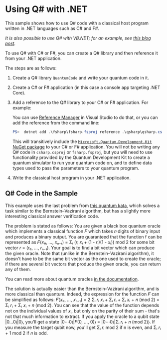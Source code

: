 # Using Q# with .NET #

This sample shows how to use Q# code with a classical host program written in .NET languages such as C# and F#.

*It is also possible to use Q# with VB.NET; for an example, see [this blog post](https://github.com/tcNickolas/MiscQSharp/tree/master/Quantum_VBNet).*

To use Q# with C# or F#, you can create a Q# library and then reference it from your .NET application.

The steps are as follows:

1. Create a Q# library `QuantumCode` and write your quantum code in it.
2. Create a C# or F# application (in this case a console app targeting .NET Core).
3. Add a reference to the Q# library to your C# or F# application. For example:

   You can use [Reference Manager](https://docs.microsoft.com/visualstudio/ide/how-to-add-or-remove-references-by-using-the-reference-manager) in Visual Studio to do that, or you can add the reference from the command line:

    ```PowerShell
    PS>  dotnet add .\fsharp\fsharp.fsproj reference .\qsharp\qsharp.csproj
    ```

   This will transitively include the [`Microsoft.Quantum.Development.Kit` NuGet package](https://www.nuget.org/packages/Microsoft.Quantum.Development.Kit) to your C# or F# application.
   You will not be writing any Q# code in `csharp.csproj` or `fsharp.fsproj`, but you will need to use functionality provided by the Quantum Development Kit to create a quantum simulator to run your quantum code on, and to define data types used to pass the parameters to your quantum program.
4. Write the classical host program in your .NET application. 

## Q# Code in the Sample

This example uses the last problem from [this quantum kata](https://github.com/microsoft/QuantumKatas/tree/main/DeutschJozsaAlgorithm), 
which solves a task similar to the Bernstein–Vazirani algorithm, but has a slightly more interesting classical answer verification code. 

The problem is stated as follows: You are given a black box quantum oracle which implements a classical function 𝐹 which takes 𝑛 digits of binary input and produces a binary output.
You are guaranteed that the function f can be represented as
𝐹(𝑥₀, ..., 𝑥ₙ₋₁) = Σᵢ (𝑟ᵢ 𝑥ᵢ + (1 - 𝑟ᵢ)(1 - 𝑥ᵢ)) mod 2 for some bit vector 𝑟 = (𝑟₀, …, 𝑟ₙ₋₁).
Your goal is to find a bit vector which can produce the given oracle. Note that (unlike in the Bernstein–Vazirani algorithm), it doesn't have to be the same bit vector as the one used to create the oracle; if there are several bit vectors that produce the given oracle, you can return any of them.

You can read more about quantum oracles [in the documentation](https://docs.microsoft.com/quantum/concepts/oracles).

The solution is actually easier than the Bernstein–Vazirani algorithm, and is more classical than quantum. Indeed, the expression for the function 𝐹 can be simplified as follows: 𝐹(𝑥₀, ..., 𝑥ₙ₋₁) = 2 Σᵢ 𝑟ᵢ 𝑥ᵢ + Σᵢ 𝑟ᵢ + Σᵢ 𝑥ᵢ + 𝑛 (mod 2) = Σᵢ 𝑟ᵢ + Σᵢ 𝑥ᵢ + 𝑛 (mod 2). You can see that the value of the function depends not on the individual values of 𝑥ᵢ, but only on the parity of their sum - that's not that much information to extract. If you apply the oracle to a qubit state |0...0⟩|0⟩, you'll get a state |0⋯0⟩|𝐹(0, ..., 0)⟩ = |0⋯0⟩|Σᵢ 𝑟ᵢ + 𝑛 (mod 2)⟩. If you measure the target qubit now, you'll get Σᵢ 𝑟ᵢ mod 2 if n is even, and Σᵢ 𝑟ᵢ + 1 mod 2 if 𝑛 is odd.
